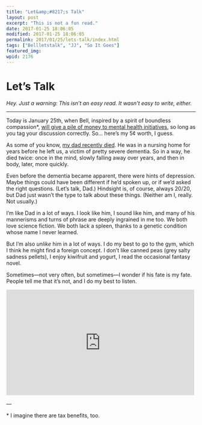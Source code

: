 ```yaml
---
title: "Let&amp;#8217;s Talk"
layout: post
excerpt: "This is not a fun read."
date: 2017-01-25 18:06:05
modified: 2017-01-25 18:06:05
permalink: 2017/01/25/lets-talk/index.html
tags: ["Bellletstalk", "JJ", "So It Goes"]
featured_img: 
wpid: 2176
---
```


# Let&#8217;s Talk

*Hey. Just a warning: This isn’t an easy read. It wasn’t easy to write, either.*

- - - - - -

Today is January 25th, when Bell, inspired by a spirit of boundless compassion\*, [will give a pile of money to mental health initiatives](http://letstalk.bell.ca/en/), so long as you tag your discussion correctly. So… here’s my 5¢ worth, I guess.

As some of you know, [my dad recently died](https://patrickjohanneson.com/2017/01/11/my-fathers-obituary/). He was in a nursing home for years before he left us, a victim of pretty severe dementia. So in a way, he died twice: once in the mind, slowly falling away over years, and then in body, later, more quickly.

Even before the dementia became apparent, there were hints of depression. Maybe things could have been different if he’d spoken up, or if we’d asked the right questions. (Let’s talk, Dad.) Hindsight is, of course, always 20/20, but Dad just wasn’t the type to talk about these things. (Neither am I, really. Not usually.)

I’m like Dad in a lot of ways. I look like him, I sound like him, and many of his mannerisms and turns of phrase are deeply ingrained in me too. We both love science fiction. We both lack a spleen, thanks to a genetic condition whose name I never learned.

But I’m also *unlike* him in a lot of ways. I do my best to go to the gym, which I think he might find a foreign concept. I don’t like canned peas (grey salty sadness pellets), I enjoy kiwifruit and yogurt, I read the occasional fantasy novel.

Sometimes—not very often, but sometimes—I wonder if his fate is my fate. People tell me that it’s not, and I do my best to listen.

<iframe allow="accelerometer; autoplay; clipboard-write; encrypted-media; gyroscope; picture-in-picture; web-share" allowfullscreen="" frameborder="0" height="281" loading="lazy" src="https://www.youtube.com/embed/_qsPPIKjYRs?feature=oembed" title="Pink Floyd  Keep Talking Lyrics" width="500"></iframe>

—

\* I imagine there are tax benefits, too.